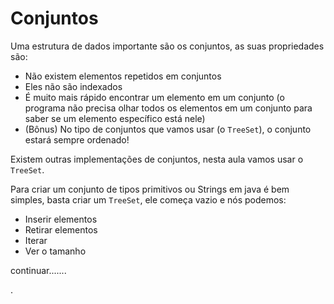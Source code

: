 # Conjuntos

Uma estrutura de dados importante são os conjuntos, as suas propriedades são:
- Não existem elementos repetidos em conjuntos
- Eles não são indexados
- É muito mais rápido encontrar um elemento em um conjunto (o programa não precisa olhar todos os elementos em um conjunto para saber se um elemento específico está nele)
- (Bônus) No tipo de conjuntos que vamos usar (o `TreeSet`), o conjunto estará sempre ordenado!

Existem outras implementações de conjuntos, nesta aula vamos usar o `TreeSet`.

Para criar um conjunto de tipos primitivos ou Strings em java é bem simples, basta criar um `TreeSet`, ele começa vazio e nós podemos:
- Inserir elementos
- Retirar elementos
- Iterar
- Ver o tamanho


continuar.......



.
